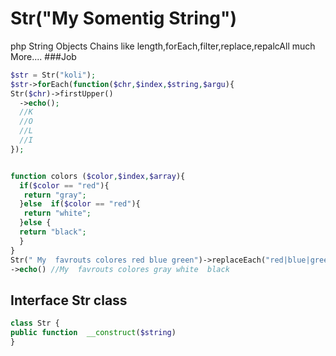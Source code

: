 # Str("My Somentig String")
php String Objects Chains like length,forEach,filter,replace,repalcAll much More....
###Job
```php
$str = Str("koli");
$str->forEach(function($chr,$index,$string,$argu){
Str($chr)->firstUpper()
  ->echo();
  //K
  //O
  //L
  //I
});


function colors ($color,$index,$array){
  if($color == "red"){
   return "gray";
  }else  if($color == "red"){
   return "white";
  }else {
  return "black";
  }
}
Str(" My  favrouts colores red blue green")->replaceEach("red|blue|green",colors)
->echo() //My  favrouts colores gray white  black

```

## Interface Str class
```php
class Str {
public function  __construct($string)
}


```
